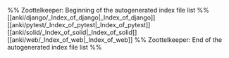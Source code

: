 %% Zoottelkeeper: Beginning of the autogenerated index file list  %%
 [[anki/django/_Index_of_django|_Index_of_django]]
 [[anki/pytest/_Index_of_pytest|_Index_of_pytest]]
 [[anki/solid/_Index_of_solid|_Index_of_solid]]
 [[anki/web/_Index_of_web|_Index_of_web]]
%% Zoottelkeeper: End of the autogenerated index file list  %%
